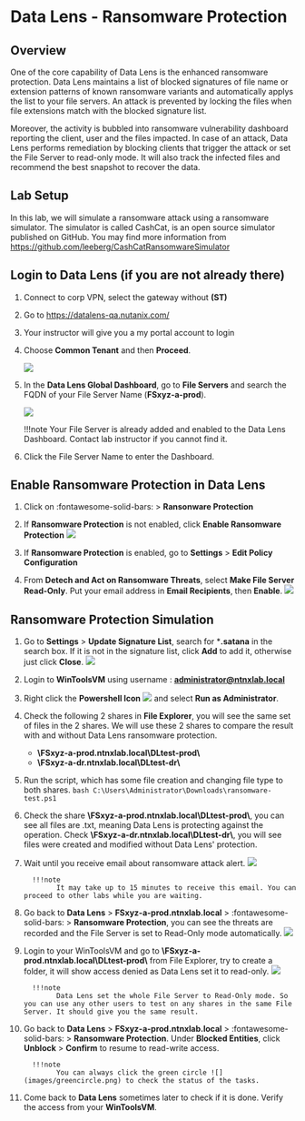 # Data Lens - Ransomware Protection

## Overview
One of the core capability of Data Lens is the enhanced ransomware protection. Data Lens maintains a list of blocked signatures of file name or extension patterns of known ransomware variants and automatically applys the list to
your file servers. An attack is prevented by locking the files
when file extensions match with the blocked signature list.

Moreover, the activity is bubbled into ransomware vulnerability dashboard reporting the client, user and the files impacted. In case of an attack, Data Lens performs remediation by blocking clients that trigger the attack or set the File Server to read-only mode. It will also track the infected files and recommend the best snapshot to recover the data.

## Lab Setup

In this lab, we will simulate a ransomware attack using a ransomware simulator. The simulator is called CashCat, is an open source simulator published on GitHub. You may find more information from <https://github.com/leeberg/CashCatRansomwareSimulator>

## Login to Data Lens (if you are not already there)

1. Connect to corp VPN, select the gateway without **(ST)**
   
2. Go to https://datalens-qa.nutanix.com/ 
   
3. Your instructor will give you a my portal account to login
   
4. Choose **Common Tenant** and then **Proceed**.
   
      ![](images/dl1.png)

5. In the **Data Lens Global Dashboard**, go to **File Servers** and search the FQDN of your File Server Name (**FSxyz-a-prod**).

      ![](images/dl2.png)

    !!!note 
           Your File Server is already added and enabled to the Data Lens Dashboard. Contact lab instructor if you cannot find it.


6. Click the File Server Name to enter the Dashboard.

## Enable Ransomware Protection in Data Lens

1.    Click on :fontawesome-solid-bars: > **Ransonware Protection**

2.    If **Ransomware Protection** is not enabled, click **Enable Ransomware Protection**
      ![](images/dl3.png)

3.    If **Ransomware Protection** is enabled, go to **Settings** > **Edit Policy Configuration**

4.    From **Detech and Act on Ransomware Threats**, select **Make File Server Read-Only**. Put your email address in **Email Recipients**, then **Enable**.
      ![](images/dl4.png)

## Ransomware Protection Simulation

1.    Go to **Settings** > **Update Signature List**, search for ***.satana** in the search box. If it is not in the signature list, click **Add** to add it, otherwise just click **Close**.
            ![](images/dl5.png)

2.    Login to **WinToolsVM** using username : **administrator@ntnxlab.local**

3.    Right click the **Powershell Icon** ![](images/powershellicon.png) and select **Run as Administrator**.

4.    Check the following 2 shares in **File Explorer**, you will see the same set of files in the 2 shares. We will use these 2 shares to compare the result with and without Data Lens ransomware protection.
      - **\\FSxyz-a-prod.ntnxlab.local\DLtest-prod\\**
      - **\\FSxyz-a-dr.ntnxlab.local\DLtest-dr\\**
  
5.    Run the script, which has some file creation and changing file type to both shares.
            ```bash
                  C:\Users\Administrator\Downloads\ransomware-test.ps1
            ```

6.    Check the share **\\FSxyz-a-prod.ntnxlab.local\DLtest-prod\\**, you can see all files are .txt, meaning Data Lens is protecting against the operation. Check **\\FSxyz-a-dr.ntnxlab.local\DLtest-dr\\**, you will see files were created and modified without Data Lens' protection.

7.    Wait until you receive email about ransomware attack alert.
            ![](images/dl8.png)

            !!!note
                  It may take up to 15 minutes to receive this email. You can proceed to other labs while you are waiting.

8.    Go back to **Data Lens** > **FSxyz-a-prod.ntnxlab.local** > :fontawesome-solid-bars: > **Ransomware Protection**, you can see the threats are recorded and the File Server is set to Read-Only mode automatically.
            ![](images/dl9.png)

10.   Login to your WinToolsVM and go to **\\FSxyz-a-prod.ntnxlab.local\DLtest-prod\\** from File Explorer, try to create a folder, it will show access denied as Data Lens set it to read-only.
            ![](images/dl10.png)

            !!!note
                  Data Lens set the whole File Server to Read-Only mode. So you can use any other users to test on any shares in the same File Server. It should give you the same result.


11.   Go back to **Data Lens** > **FSxyz-a-prod.ntnxlab.local** > :fontawesome-solid-bars: > **Ransomware Protection**. Under **Blocked Entities**, click **Unblock** > **Confirm** to resume to read-write access.

            !!!note
                  You can always click the green circle ![](images/greencircle.png) to check the status of the tasks.

12.   Come back to **Data Lens** sometimes later to check if it is done. Verify the access from your **WinToolsVM**.
